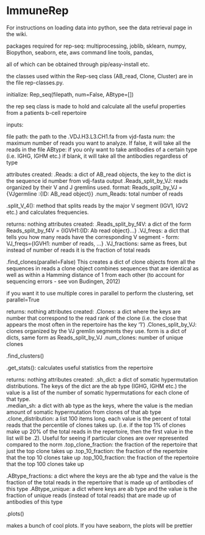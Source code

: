 ImmuneRep
=========
For instructions on loading data into python, see the data retrieval page in the wiki.

packages required for rep-seq:
multiprocessing, 
joblib,
sklearn,
numpy,
Biopython,
seaborn,
ete,
aws command line tools,
pandas,


all of which can be obtained through pip/easy-install etc.  

the classes used within the Rep-seq class (AB_read, Clone, Cluster) are in the file rep-classes.py.  

initialize:
Rep_seq(filepath, num=False, ABtype=[])

the rep seq class is made to hold and calculate all the useful properties from a patients b-cell repertoire

inputs:

file path: the path to the .VDJ.H3.L3.CH1.fa from vjd-fasta
num: the maximum number of reads you want to analyze.  If false, it will take all the reads in the file
ABtype: if you only want to take antibodies of a certain type (i.e. IGHG, IGHM etc.)  if blank, it will take all the antibodies regardless of type

attributes created:
.Reads: a dict of AB_read objects, the key to the dict is the sequence id number from vdj-fasta output
.Reads_split_by_VJ: reads organized by their V and J gremlins used.  format: Reads_split_by_VJ = {VJgermline :{ID: AB_read object}}
.num_Reads: total number of reads


.split_V_4():
method that splits reads by the major V segment (IGV1, IGV2 etc.) and calculates frequencies.

returns: nothing
attributes created: 
.Reads_split_by_f4V: a dict of the form Reads_split_by_f4V = {IGVH1:{ID: Ab read object}…}
.VJ_freqs: a dict that tells you how many reads have the corresponding V segment - form:  VJ_freqs={IGVH1: number of reads, …}
.VJ_fractions: same as frees, but instead of number of reads it is the fraction of total reads



.find_clones(parallel=False)
This creates a dict of clone objects from all the sequences in reads a clone object combines sequences that are identical as well as within a Hamming distance of 1 from each other (to account for sequencing errors - see von Budingen, 2012)

if you want it to use multiple cores in parallel to perform the clustering, set parallel=True

returns: nothing
attributes created:
.Clones: a dict where the keys are number that correspond to the read rank of the clone (i.e. the close that appears the most often in the repertoire has the key ‘1’)
.Clones_split_by_VJ: clones organized by the VJ gremlin segments they use.  form is a dict of dicts, same form as Reads_split_by_VJ
.num_clones: number of unique clones



.find_clusters()


.get_stats():
calculates useful statistics from the repertoire

returns: nothing
attributes created:
.sh_dict: a dict of somatic hypermutation distributions.  The keys of the dict are the ab type (IGHG, IGHM etc.) the value is a list of the number of somatic hypermutations for each clone of that type.  
.median_sh: a dict with ab type as the keys, where the value is the median amount of somatic hypermutation from clones of that ab type
.clone_distribution: a list 100 items long.  each value is the percent of total reads that the percentile of clones takes up.  (i.e. if the top 1% of clones make up 20% of the total reads in the repertoire, then the first value in the list will be .2).  Useful for seeing if particular clones are over represented compared to the norm
.top_clone_fraction: the fraction of the repertoire that just the top clone takes up
.top_10_fraction: the fraction of the repertoire that the top 10 clones take up
.top_100_fraction: the fraction of the repertoire that the top 100 clones take up

.ABtype_fractions: a dict where the keys are the ab type and the value is the fraction of the total reads in the repertoire that is made up of antibodies of this type
.ABtype_unique: a dict where keys are ab type and the value is the fraction of unique reads (instead of total reads) that are made up of antibodies of this type



.plots()

makes a bunch of cool plots.  If you have seaborn, the plots will be prettier


